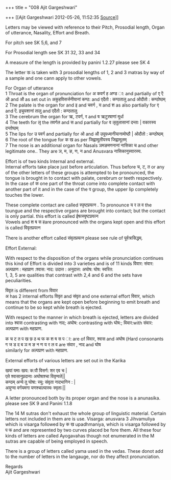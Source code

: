 +++
title = "008 Ajit Gargeshwari"

+++
[[Ajit Gargeshwari	2012-05-26, 11:52:35 [Source](https://groups.google.com/g/samskrita/c/5rPs9lvW8h0)]]



  
Letters may be viewed with reference to their Pitch, Prosodial length, Organ of utterance, Nasality, Effort and Breath.  
  
For pitch see SK 5,6, and 7  
  
For Prosodial length see SK 31 32, 33 and 34  
  
A measure of the length is provided by panini 1.2.27 please see SK 4  
  
The letter ऊ is taken with 3 prosodial lengths of 1, 2 and 3 matras by way of a sample and one cann apply to other vowels.  
  
For Organ of utterance  
1 Throat is the organ of pronunciation for अ कवर्ग ह अण्ड ा: and partially of ए ऎ ऒ and औ as set out in अकुहविसर्जनीयानां कण्ठ: and एदैतो : कण्ठतालु and ओदौतो : कण्ठोष्ठम्  
2 The palate is the organ for and इ and चवर्ग , य and श as also partially for ए and ऎ. इचुयशानां तालु and एदैतो : कण्ठतालु  
3 The cerebrum the organ for ऋ, टवर्ग, र and ष ऋटुरषाणां मूर्धा  
4 The teeth for लृ the तवर्गल and स and partially for व लृतुलासानां दन्ताः \| वकारस्य दन्तोष्ठम्  
5 The lips for उ पवर्ग and partially for ओ and औ उपूपध्मानीयानामोष्ठौ \| ओदौतो : कण्ठोष्ठम्  
6 The root of the tongue for क ख as per जिह्वामूलीयस्य जिह्वामूलम्  
7 The nose is an additional organ for Nasals ञमङमणनानां नासिका च and other legitimate one.. They are ञ, म, ङ, ण, न and Anusvara नासिकानुस्वारस्य.  
  
Effort is of two kinds Internal and external.  
Internal efforts take place just before articulation. Thus before च, ट,
त or any of the other letters of these groups is attempted to be pronounced, the tongue is brought in to contact with palate, cerebrum or teeth respectively. In the case of क one part of the throat come into complete contact with another part of it and in the case of the प group, the upper lip completely touches the lower.  
  
These complete contact are called स्पृष्टप्रयत्न . To pronounce य र ल व
the toungue and the respective organs are brought into contact; but the contact is only partial. this effort is called ईषत्स्पृष्टप्रयत्न  
Vowels and श ष स हare pronounced with the organs kept open and this effort is called विवृतप्रयत्न  
  
There is another effort called संवृतप्रयत्न please see rule of पूर्वत्रासिद्धम्.  
  
Effort External:  
  
With respect to the disposition of the organs while pronunciation continues this kind of Effort is divided into 3 varieties and is of 11 kinds विवार: संवार: अल्पप्राण : महाप्राण :श्वास: नाद: उदात्त : अनुदात्त: अघोष: घोष: स्वरित:  
1, 3, 5 are qualities that contrast with 2,4 and 6 and the sets have peculiarities.  
  
विवृत is different from विवार  
अ has 2 internal efforts विवृत and संवृत and one external effort विवार, which means that the organs are kept open before beginning to emit breath and continue to be so kept while breath is ejected.  
  
With respect to the manner in which breath is ejected, letters are divided into श्वास contrasting with नाद; अघोष: contrasting with घोष:;
विवार:with  संवार: अल्पप्राण with महाप्राण.  
  
क च ट त प ख छ ठ थ फ क श ष स प ा: are of विवार, श्वास and अघोष (Hard consonants  
ग ज ड द ब ञ म ङ न ण य र ल व are संवार , नाद and घोष  
similarly for अल्पप्राण with महाप्राण.  
  
External efforts of various letters are set out in the Karika  
  
खयां यमाः खय: क:पौ विसर्ग: शर एव च \|  
एते श्वासानुप्रदानाः अघोषाश्चा विवृण्वते\|\|  
कण्ठम् अन्ये तु घोषा: स्यु: संवृता नादभागिन : \|  
अयुग्मा वर्गयमगा यणश्चाल्पास्वः स्मृता:\|\|  
  
A letter pronounced both by its proper organ and the nose is a anunasika. please see SK 9 and Panini 1.1.8  
  
The 14 M sutras don't exhaust the whole group of linguistic material.
Certain letters not included in them are is use. Visarga: anusvara 3 Jihvamuliya which is visarga followed by क ख upadhmaniya, which is visarga followed by प फ and are represented by two curves placed be fore them. All these four kinds of letters are called Ayogavahas though not enumerated in the M sutras are capable of being employed in speech.  
  
There is a group of letters called yama used in the vedas. These donot add to the number of letters in the langauge, nor do they affect pronunciation.  
  
Regards  
Ajit Gargeshwari  
  
  
  

